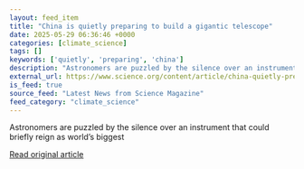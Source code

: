 ```yaml
---
layout: feed_item
title: "China is quietly preparing to build a gigantic telescope"
date: 2025-05-29 06:36:46 +0000
categories: [climate_science]
tags: []
keywords: ['quietly', 'preparing', 'china']
description: "Astronomers are puzzled by the silence over an instrument that could briefly reign as world’s biggest"
external_url: https://www.science.org/content/article/china-quietly-preparing-build-gigantic-telescope
is_feed: true
source_feed: "Latest News from Science Magazine"
feed_category: "climate_science"
---
```


Astronomers are puzzled by the silence over an instrument that could briefly reign as world’s biggest

[Read original article](https://www.science.org/content/article/china-quietly-preparing-build-gigantic-telescope)
